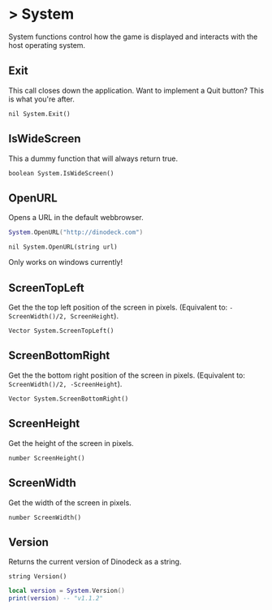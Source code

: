 # > System

System functions control how the game is displayed and interacts with  the host operating system.

## Exit

This call closes down the application. Want to implement a Quit button? This is what you're after.

`nil System.Exit()`

## IsWideScreen

This a dummy function that will always return true.

`boolean System.IsWideScreen()`

## OpenURL

Opens a URL in the default webbrowser.

```lua
System.OpenURL("http://dinodeck.com")
```

`nil System.OpenURL(string url)`

<aside class="warning">Only works on windows currently!</aside>

## ScreenTopLeft

Get the the top left position of the screen in pixels. (Equivalent to: `-ScreenWidth()/2, ScreenHeight`).

`Vector System.ScreenTopLeft()`

## ScreenBottomRight

Get the the bottom right position of the screen in pixels. (Equivalent to: `ScreenWidth()/2, -ScreenHeight`).

`Vector System.ScreenBottomRight()`

## ScreenHeight

Get the height of the screen in pixels.

`number ScreenHeight()`

## ScreenWidth

Get the width of the screen in pixels.

`number ScreenWidth()`

## Version

Returns the current version of Dinodeck as a string.

`string Version()`

```lua
local version = System.Version()
print(version) -- "v1.1.2"
```
